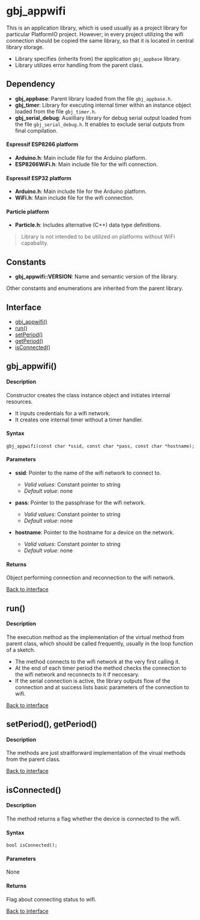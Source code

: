 <a id="library"></a>

# gbj\_appwifi
This is an application library, which is used usually as a project library for particular PlatformIO project. However; in every project utilizing the wifi connection should be copied the same library, so that it is located in central library storage.

- Library specifies (inherits from) the application `gbj_appbase` library.
- Library utilizes error handling from the parent class.


<a id="dependency"></a>

## Dependency

- **gbj\_appbase**: Parent library loaded from the file `gbj_appbase.h`.
- **gbj\_timer**: Library for executing internal timer within an instance object loaded from the file `gbj_timer.h`.
- **gbj\_serial\_debug**: Auxilliary library for debug serial output loaded from the file `gbj_serial_debug.h`. It enables to exclude serial outputs from final compilation.

#### Espressif ESP8266 platform
- **Arduino.h**: Main include file for the Arduino platform.
- **ESP8266WiFi.h**: Main include file for the wifi connection.

#### Espressif ESP32 platform
- **Arduino.h**: Main include file for the Arduino platform.
- **WiFi.h**: Main include file for the wifi connection.

#### Particle platform
- **Particle.h**: Includes alternative (C++) data type definitions.

> Library is not intended to be utilized on platforms without WiFi capabality.


<a id="constants"></a>

## Constants

- **gbj\_appwifi::VERSION**: Name and semantic version of the library.

Other constants and enumerations are inherited from the parent library.


<a id="interface"></a>

## Interface

- [gbj_appwifi()](#gbj_appwifi)
- [run()](#run)
- [setPeriod()](#period)
- [getPeriod()](#period)
- [isConnected()](#isConnected)


<a id="gbj_appwifi"></a>
## gbj_appwifi()

#### Description
Constructor creates the class instance object and initiates internal resources.
- It inputs credentials for a wifi network.
- It creates one internal timer without a timer handler.

#### Syntax
    gbj_appwifi(const char *ssid, const char *pass, const char *hostname);

#### Parameters

- **ssid**: Pointer to the name of the wifi network to connect to.
  - *Valid values*: Constant pointer to string
  - *Default value*: none


- **pass**: Pointer to the passphrase for the wifi network.
  - *Valid values*: Constant pointer to string
  - *Default value*: none


- **hostname**: Pointer to the hostname for a device on the network.
  - *Valid values*: Constant pointer to string
  - *Default value*: none

#### Returns
Object performing connection and reconnection to the wifi network.

[Back to interface](#interface)


<a id="run"></a>

## run()

#### Description
The execution method as the implementation of the virtual method from parent class, which should be called frequently, usually in the loop function of a sketch.
- The method connects to the wifi network at the very first calling it.
- At the end of each timer period the method checks the connection to the wifi network and reconnects to it if neccesary.
- If the serial connection is active, the library outputs flow of the connection and at success lists basic parameters of the connection to wifi.

[Back to interface](#interface)


<a id="period"></a>

## setPeriod(), getPeriod()

#### Description
The methods are just straitforward implementation of the virual methods from the parent class.

[Back to interface](#interface)


<a id="isConnected"></a>

## isConnected()

#### Description
The method returns a flag whether the device is connected to the wifi.

#### Syntax
    bool isConnected();

#### Parameters
None

#### Returns
Flag about connecting status to wifi.

[Back to interface](#interface)
